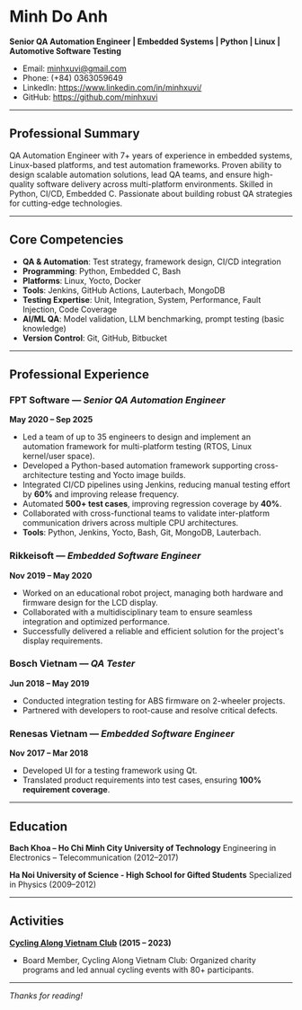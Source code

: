 # **Minh Do Anh**

**Senior QA Automation Engineer | Embedded Systems | Python | Linux | Automotive Software Testing**

- Email: <minhxuvi@gmail.com>
- Phone: (+84) 0363059649
- LinkedIn: <https://www.linkedin.com/in/minhxuvi/>
- GitHub: <https://github.com/minhxuvi>

---

## **Professional Summary**

QA Automation Engineer with 7+ years of experience in embedded systems, Linux-based platforms, and test automation frameworks. Proven ability to design scalable automation solutions, lead QA teams, and ensure high-quality software delivery across multi-platform environments. Skilled in Python, CI/CD, Embedded C. Passionate about building robust QA strategies for cutting-edge technologies.

---

## **Core Competencies**

- **QA & Automation**: Test strategy, framework design, CI/CD integration
- **Programming**: Python, Embedded C, Bash
- **Platforms**: Linux, Yocto, Docker
- **Tools**: Jenkins, GitHub Actions, Lauterbach, MongoDB
- **Testing Expertise**: Unit, Integration, System, Performance, Fault Injection, Code Coverage
- **AI/ML QA**: Model validation, LLM benchmarking, prompt testing (basic knowledge)
- **Version Control**: Git, GitHub, Bitbucket

---

## **Professional Experience**

### **FPT Software** — *Senior QA Automation Engineer*

**May 2020 – Sep 2025**

- Led a team of up to 35 engineers to design and implement an automation framework for multi-platform testing (RTOS, Linux kernel/user space).
- Developed a Python-based automation framework supporting cross-architecture testing and Yocto image builds.
- Integrated CI/CD pipelines using Jenkins, reducing manual testing effort by **60%** and improving release frequency.
- Automated **500+ test cases**, improving regression coverage by **40%**.
- Collaborated with cross-functional teams to validate inter-platform communication drivers across multiple CPU architectures.
- **Tools**: Python, Jenkins, Yocto, Bash, Git, MongoDB, Lauterbach.

### **Rikkeisoft** — *Embedded Software Engineer*

**Nov 2019 – May 2020**

- Worked on an educational robot project, managing both hardware and firmware design for the LCD display.
- Collaborated with a multidisciplinary team to ensure seamless integration and optimized performance.
- Successfully delivered a reliable and efficient solution for the project's display requirements.

### **Bosch Vietnam** — *QA Tester*

**Jun 2018 – May 2019**

- Conducted integration testing for ABS firmware on 2-wheeler projects.
- Partnered with developers to root-cause and resolve critical defects.

### **Renesas Vietnam** — *Embedded Software Engineer*

**Nov 2017 – Mar 2018**

- Developed UI for a testing framework using Qt.
- Translated product requirements into test cases, ensuring **100% requirement coverage**.

---

## **Education**

**Bach Khoa – Ho Chi Minh City University of Technology**
Engineering in Electronics – Telecommunication (2012–2017)

**Ha Noi University of Science - High School for Gifted Students**
Specialized in Physics (2009–2012)

---

## **Activities**

**[Cycling Along Vietnam Club](https://www.facebook.com/dapxexuyenvietnam)  (2015 – 2023)**

- Board Member, Cycling Along Vietnam Club: Organized charity programs and led annual cycling events with 80+ participants.

---

*Thanks for reading!*
